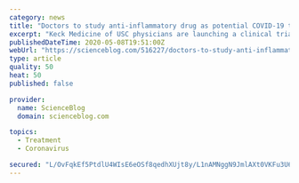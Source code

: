 ```yaml
---
category: news
title: "Doctors to study anti-inflammatory drug as potential COVID-19 treatment"
excerpt: "Keck Medicine of USC physicians are launching a clinical trial to evaluate the efficacy and safety of baricitinib, an anti-inflammatory drug approved by"
publishedDateTime: 2020-05-08T19:51:00Z
webUrl: "https://scienceblog.com/516227/doctors-to-study-anti-inflammatory-drug-as-potential-covid-19-treatment/"
type: article
quality: 50
heat: 50
published: false

provider:
  name: ScienceBlog
  domain: scienceblog.com

topics:
  - Treatment
  - Coronavirus

secured: "L/OvFqkEf5PtdlU4WIsE6eOSf8qedhXUjt8y/L1nAMNggN9JmlAXt0VKFu3U6wXnHZpzyiiRjac6nzX8ERZrMFpg1oSPTWrGqjrBtrRl1EoAc6kl6jOBq5/B6gsIwYvBwbeUvmgMp023hBgNNB+/Hj8QOxrJXejNWYkDRmYBa5D7K2UZ1q2bPmsPkWKSDBZSi5hPKRl3lssGzGntMgLB/nL861cCN/XQ2/gF6myuZkFL1BJU8bwDVJV/JEzFQtmPZepkj+1/CzkR9McR89O0k+2unm48dYHzb2UOg5JyBUIzole+bCIqQMRVoGxBWITvsdVQdTQ14C9Zw7zmGP5hit1bC8Zt1WNBF8W2i3oAH5++TvyVzreiqjRrchoNa6TQGzRD84Ntey4GNvUjCMqoTNeuXmYpWJ/14sBVpuS0cyjz9agn6VXfZCuCaU6L+6J9A/PZO9d+gSxmRXL0T71lplBE/XLG5aIbbAdyaoX6tzU=;YwVm0rfKRqAiefyl0xGE5w=="
---
```


